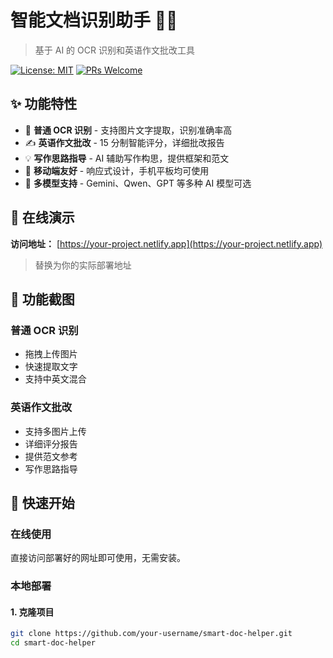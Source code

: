 # 智能文档识别助手 📄✨

> 基于 AI 的 OCR 识别和英语作文批改工具

[![License: MIT](https://img.shields.io/badge/License-MIT-yellow.svg)](https://opensource.org/licenses/MIT)
[![PRs Welcome](https://img.shields.io/badge/PRs-welcome-brightgreen.svg)](http://makeapullrequest.com)

## ✨ 功能特性

- 📸 **普通 OCR 识别** - 支持图片文字提取，识别准确率高
- ✍️ **英语作文批改** - 15 分制智能评分，详细批改报告
- 💡 **写作思路指导** - AI 辅助写作构思，提供框架和范文
- 📱 **移动端友好** - 响应式设计，手机平板均可使用
- 🚀 **多模型支持** - Gemini、Qwen、GPT 等多种 AI 模型可选

## 🎯 在线演示

**访问地址：** [https://your-project.netlify.app](https://your-project.netlify.app)

> 替换为你的实际部署地址

## 📸 功能截图

### 普通 OCR 识别
- 拖拽上传图片
- 快速提取文字
- 支持中英文混合

### 英语作文批改
- 支持多图片上传
- 详细评分报告
- 提供范文参考
- 写作思路指导

## 🚀 快速开始

### 在线使用

直接访问部署好的网址即可使用，无需安装。

### 本地部署

#### 1. 克隆项目

```bash
git clone https://github.com/your-username/smart-doc-helper.git
cd smart-doc-helper